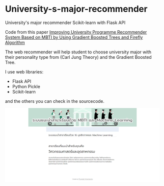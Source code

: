 # University-s-major-recommender
University's major recommender Scikit-learn with Flask API

Code from this paper [Improving University Programme
Recommender System Based on MBTI
by Using Gradient Boosted Trees
and Firefly Algorithm](http://www.ijcim.th.org/past_editions/2018V26N3/26n3Page67.pdf)

The web recommender will help student to choose university major with their personality type from (Carl Jung Theory) 
and the Gradient Boosted Tree.

I use web libraries:
- Flask API
- Python Pickle
- Scikit-learn

and the others you can check in the sourcecode.

![alt text](https://github.com/vladipooh/University-s-major-recommender/blob/master/screencapture-file-C-Users-Pooh-Desktop-MBTI-XGB-form-form-html-2018-10-08-21_04_31.png)
